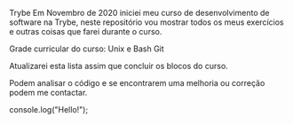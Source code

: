 Trybe
Em Novembro de 2020 iniciei meu curso de desenvolvimento de software na Trybe, neste repositório vou mostrar todos os meus exercícios e outras coisas que farei durante o curso.

Grade curricular do curso:
 Unix e Bash
 Git


Atualizarei esta lista assim que concluir os blocos do curso.

Podem analisar o código e se encontrarem uma melhoria ou correção podem me contactar.

console.log("Hello!");
